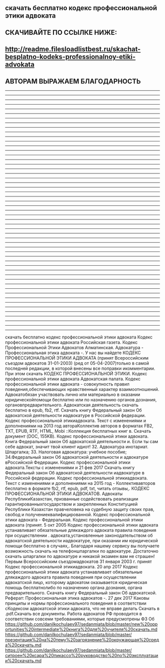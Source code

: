 скачать бесплатно кодекс профессиональной этики адвоката
--------------------------------------------------
СКАЧИВАЙТЕ ПО ССЫЛКЕ НИЖЕ:
--------------------------------------------------
http://readme.filesloadlistbest.ru/skachat-besplatno-kodeks-professionalnoy-etiki-advokata
--------------------------------------------------
АВТОРАМ ВЫРАЖАЕМ БЛАГОДАРНОСТЬ
--------------------------------------------------
--------------------------------------------------
--------------------------------------------------
--------------------------------------------------
--------------------------------------------------
--------------------------------------------------
--------------------------------------------------
--------------------------------------------------
--------------------------------------------------
--------------------------------------------------
--------------------------------------------------
--------------------------------------------------
--------------------------------------------------
--------------------------------------------------
--------------------------------------------------
--------------------------------------------------
--------------------------------------------------
--------------------------------------------------
--------------------------------------------------
--------------------------------------------------
--------------------------------------------------
--------------------------------------------------
--------------------------------------------------
--------------------------------------------------
--------------------------------------------------
--------------------------------------------------
--------------------------------------------------
--------------------------------------------------
--------------------------------------------------
--------------------------------------------------
--------------------------------------------------
--------------------------------------------------
--------------------------------------------------
--------------------------------------------------
--------------------------------------------------
--------------------------------------------------
--------------------------------------------------
--------------------------------------------------
--------------------------------------------------
--------------------------------------------------
--------------------------------------------------
--------------------------------------------------
--------------------------------------------------
--------------------------------------------------
--------------------------------------------------
--------------------------------------------------
--------------------------------------------------
--------------------------------------------------
--------------------------------------------------
--------------------------------------------------
--------------------------------------------------
--------------------------------------------------
--------------------------------------------------
--------------------------------------------------
скачать бесплатно кодекс профессиональной этики адвоката Кодекс профессиональной этики адвоката  Российская газета. Кодекс Профессиональной Этики Адвокатов  Алматинская. Адвокатура - Профессиональная этика адвоката -. У нас вы найдете КОДЕКС ПРОФЕССИОНАЛЬНОЙ ЭТИКИ АДВОКАТА (принят Всероссийским съездом адвокатов 31-01-2003) (ред от 05-04-2007)только в самой последней редакции, в которой внесены все поправки икомментарии. При этом скачать КОДЕКС ПРОФЕССИОНАЛЬНОЙ ЭТИКИ. Кодекс профессиональной этики адвоката  Адвокатская палата. Кодекс профессиональной этики адвоката - совокупность правил поведения,обеспечивающих нравственный характер взаимоотношений.  Адвокатобязан участвовать лично или материально в оказании юридическойпомощи бесплатно или по назначению органов дознания, органовпредварительного. Адвокатская деятельность  скачать бесплатно в epub, fb2, rtf. Скачать книгу Федеральный закон Об адвокатской деятельности иадвокатуре в Российской федерации. Кодекс профессиональной этикиадвоката. Текст с изменениями и дополнениями на 2013 год автораКоллектив авторов в форматах FB2, TXT, EPUB, RTF, HTML, Mobi ::Коллекция бесплатных книг в. Скачать документ (DOC, 155KB). Кодекс профессиональной этики адвоката. Книга Федеральный закон Об адвокатской деятельности и. Если ты сам себе адвокат, значит твой клиент идиот! 32. Адвокатура инотариат. Шпаргалка; 33. Налоговая адвокатура: учебное пособие; 34.Федеральный закон Об адвокатской деятельности и адвокатуре вРоссийской Федерации. Кодекс профессиональной этики адвоката.Тексты с изменениями и
21 фев 2017  Скачать книгу Федеральный закон Об адвокатской деятельности иадвокатуре в Российской федерации. Кодекс профессиональной этикиадвоката. Текст с изменениями и дополнениями на 2015 год - Коллективавторов бесплатно в формате fb2, rtf, epub, pdf, txt, читать отзывы,. КОДЕКС ПРОФЕССИОНАЛЬНОЙ ЭТИКИ АДВОКАТОВ. Адвокаты РеспубликиКазахстан, призванные содействовать реализации гарантированныхгосударством и закрепленных Конституцией Республики Казахстан правчеловека на судебную защиту своих прав, свобод и получениеквалифицированной. Кодекс профессиональной этики адвоката - Федеральная. Кодекс профессиональной этики адвоката (принят. 5 окт 2005  Кодекс профессиональной этики адвоката устанавливает обязательные длякаждого адвоката правила поведения при осуществлении . адвоката,установленные законодательством об адвокатской деятельности иадвокатуре, при оказании им юридической помощи бесплатно в случаях,. Благодаря нашему сервису вы получаете возможность скачать на телефоншпаргалки по адвокатуре.  Достаточно скачать шпаргалки по адвокатуре и никакой экзамен вам не страшен!  Первым Всероссийским съездомадвокатов 31 января 2003 г. принят Кодекс профессиональной этикиадвоката. 20 апр 2017  Кодекс профессиональной этики адвоката устанавливает обязательные длякаждого адвоката правила поведения при осуществлении адвокатской лицо, которому адвокатом оказывается юридическая помощь бесплатнолибо по назначению органа дознания, органа предварительного. Скачать книгу Федеральный закон Об адвокатской. Реферат: Профессиональная этика адвокатов -. 27 дек 2017  Каковы принципы и нормы профессионального поведения в соответствии сКодексом адвокатской этики адвоката, что не вправе делать  Скачать в .pdf.Скачать все документы. Работа адвокатов РФ проводится в соответствии совсеми требованиями, которые предусмотрены ФЗ Об
https://github.com/danilkochulaev97/sedanmiata/blob/master/new%20opportunities%20intermediate%20книга%20для%20учителя%20скачать.md
https://github.com/danilkochulaev97/sedanmiata/blob/master/презентация%20на%20тему%20загрязнение%20окружающая%20среда%20скачать.md
https://github.com/danilkochulaev97/sedanmiata/blob/master/ситроен%20ксара%20пикассо%20руководство%20по%20эксплуатации%20скачать.md